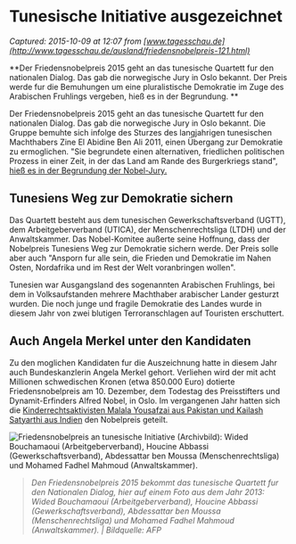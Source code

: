 # Tunesische Initiative ausgezeichnet

_Captured: 2015-10-09 at 12:07 from [www.tagesschau.de](http://www.tagesschau.de/ausland/friedensnobelpreis-121.html)_

**Der Friedensnobelpreis 2015 geht an das tunesische Quartett fur den nationalen Dialog. Das gab die norwegische Jury in Oslo bekannt. Der Preis werde fur die Bemuhungen um eine pluralistische Demokratie im Zuge des Arabischen Fruhlings vergeben, hieß es in der Begrundung. **

Der Friedensnobelpreis 2015 geht an das tunesische Quartett fur den nationalen Dialog. Das gab die norwegische Jury in Oslo bekannt. Die Gruppe bemuhte sich infolge des Sturzes des langjahrigen tunesischen Machthabers Zine El Abidine Ben Ali 2011, einen Übergang zur Demokratie zu ermoglichen. "Sie begrundete einen alternativen, friedlichen politischen Prozess in einer Zeit, in der das Land am Rande des Burgerkriegs stand",[ hieß es in der Begrundung der Nobel-Jury. ](http://www.nobelprize.org/nobel_prizes/peace/laureates/2015/press.html?utm_source=twitter&utm_medium=social&utm_campaign=twitter_tweet)

## Tunesiens Weg zur Demokratie sichern

Das Quartett besteht aus dem tunesischen Gewerkschaftsverband (UGTT), dem Arbeitgeberverband (UTICA), der Menschenrechtsliga (LTDH) und der Anwaltskammer. Das Nobel-Komitee außerte seine Hoffnung, dass der Nobelpreis Tunesiens Weg zur Demokratie sichern werde. Der Preis solle aber auch "Ansporn fur alle sein, die Frieden und Demokratie im Nahen Osten, Nordafrika und im Rest der Welt voranbringen wollen".

Tunesien war Ausgangsland des sogenannten Arabischen Fruhlings, bei dem in Volksaufstanden mehrere Machthaber arabischer Lander gesturzt wurden. Die noch junge und fragile Demokratie des Landes wurde in diesem Jahr von zwei blutigen Terroranschlagen auf Touristen erschuttert.

## Auch Angela Merkel unter den Kandidaten

Zu den moglichen Kandidaten fur die Auszeichnung hatte in diesem Jahr auch Bundeskanzlerin Angela Merkel gehort. Verliehen wird der mit acht Millionen schwedischen Kronen (etwa 850.000 Euro) dotierte Friedensnobelpreis am 10. Dezember, dem Todestag des Preisstifters und Dynamit-Erfinders Alfred Nobel, in Oslo. Im vergangenen Jahr hatten sich die [Kinderrechtsaktivisten Malala Yousafzai aus Pakistan und Kailash Satyarthi aus Indien](http://www.tagesschau.de/ausland/friedensnobelpreis-preistraeger-101.html) den Nobelpreis geteilt.

![Friedensnobelpreis an tunesische Initiative \(Archivbild\):   Wided Bouchamaoui \(Arbeitgeberverband\),  Houcine Abbassi \(Gewerkschaftsverband\), Abdessattar ben Moussa \(Menschenrechtsliga\) und Mohamed Fadhel Mahmoud \(Anwaltskammer\).](http://www.tagesschau.de/multimedia/bilder/friedensnobelpreis-123~_v-videowebl.jpg)

> _Den Friedensnobelpreis 2015 bekommt das tunesische Quartett fur den Nationalen Dialog, hier auf einem Foto aus dem Jahr 2013: Wided Bouchamaoui (Arbeitgeberverband), Houcine Abbassi (Gewerkschaftsverband), Abdessattar ben Moussa (Menschenrechtsliga) und Mohamed Fadhel Mahmoud (Anwaltskammer). | Bildquelle: AFP_
